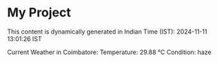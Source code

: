 # My Project

This content is dynamically generated in Indian Time (IST): 2024-11-11 13:01:26 IST


Current Weather in Coimbatore:
Temperature: 29.88 °C
Condition: haze
